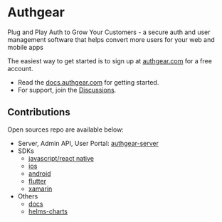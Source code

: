 # Authgear

Plug and Play Auth to Grow Your Customers - a secure auth and user management software that helps convert more users for your web and mobile apps

The easiest way to get started is to sign up at [authgear.com](https://authgear.com) for a free account.

* Read the [docs.authgear.com](https://docs.authgear.com/) for getting started.
* For support, join the [Discussions](https://github.com/orgs/authgear/discussions).

## Contributions

Open sources repo are available below:
* Server, Admin API, User Portal: [authgear-server](https://github.com/authgear/authgear-server)
* SDKs
  * [javascript/react native](https://github.com/authgear/authgear-sdk-js)
  * [ios](https://github.com/authgear/authgear-sdk-ios)
  * [android](https://github.com/authgear/authgear-sdk-android)
  * [flutter](https://github.com/authgear/authgear-sdk-flutter)
  * [xamarin](https://github.com/authgear/authgear-sdk-xamarin)
* Others
  * [docs](https://github.com/authgear/docs)
  * [helms-charts](https://github.com/authgear/helm-charts)

